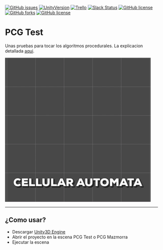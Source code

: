 [![GitHub issues](https://img.shields.io/github/issues/MoonAntonio/pcg.svg)](https://github.com/MoonAntonio/pcg/issues)
[![UnityVersion](https://img.shields.io/badge/Unity-2017.1.1p2-brightgreen.svg)](https://unity3d.com/es)
[![Trello](https://img.shields.io/badge/Trello-OFF-red.svg)](https://github.com/MoonAntonio/pcg)
[![Slack Status](https://moonantonio.herokuapp.com/badge.svg)](https://moonantonio.herokuapp.com/)
[![GitHub license](https://img.shields.io/badge/license-MIT-blue.svg)](https://raw.githubusercontent.com/MoonAntonio/pcg/master/LICENSE)
[![GitHub forks](https://img.shields.io/github/forks/MoonAntonio/pcg.svg)](https://github.com/MoonAntonio/pcg/network)
[![GitHub license](https://img.shields.io/badge/license-MIT-blue.svg)](https://raw.githubusercontent.com/MoonAntonio/pcg/master/LICENSE)

# PCG Test


Unas pruebas para tocar los algoritmos procedurales. La explicacion detallada [aqui][1].

![preview](https://github.com/MoonAntonio/pcg/blob/master/res/001.gif?raw=true)

---
## ¿Como usar?

* Descargar [Unity3D Engine][99]
* Abrir el proyecto en la escena PCG Test o PCG Mazmorra
* Ejecutar la escena

[99]: https://unity3d.com


[1]: https://moonantonio.github.io/post/2017/dev/012/
